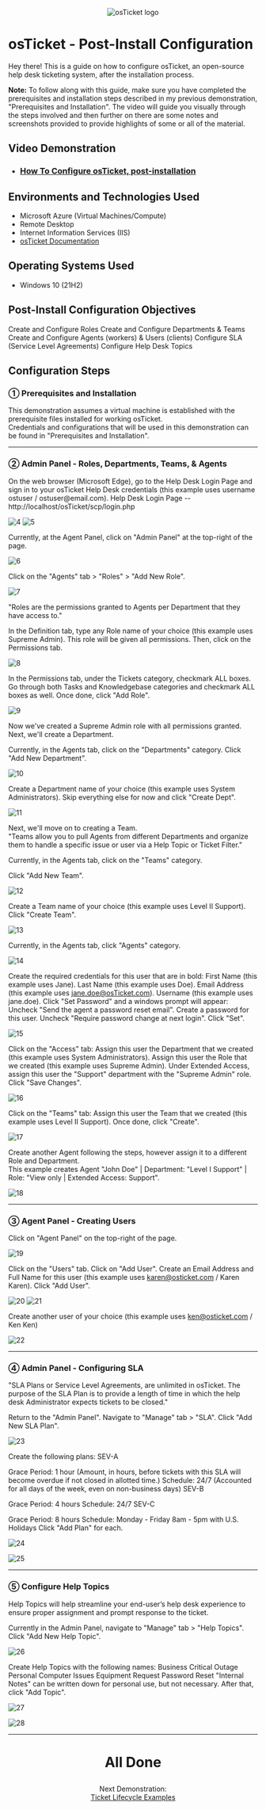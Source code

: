 <p align="center">
<img src="https://i.imgur.com/Clzj7Xs.png" alt="osTicket logo"/>
</p>

<h1>osTicket - Post-Install Configuration</h1>
Hey there! This is a guide on how to configure osTicket, an open-source help desk ticketing system, after the installation process.<br />

<b>Note:</b> To follow along with this guide, make sure you have completed the prerequisites and installation steps described in my previous demonstration, "Prerequisites and Installation".  The video will guide you visually through the steps involved and then further on there are some notes and screenshots provided to provide highlights of some or all of the material.

<h2>Video Demonstration</h2>

- ### [How To Configure osTicket, post-installation](https://drive.google.com/file/d/1dFvXN6I8EnOFGr2uQspMP-gzzkNG1OoA/view?usp=sharing)

<h2>Environments and Technologies Used</h2>

- Microsoft Azure (Virtual Machines/Compute)
- Remote Desktop
- Internet Information Services (IIS)
- [osTicket Documentation](https://docs.osticket.com/en/latest/index.html)

<h2>Operating Systems Used </h2>

- Windows 10</b> (21H2)


<h2>Post-Install Configuration Objectives</h2>
Create and Configure Roles
Create and Configure Departments & Teams
Create and Configure Agents (workers) & Users (clients)
Configure SLA (Service Level Agreements)
Configure Help Desk Topics
<h2>Configuration Steps</h2>
<h3>&#9312; Prerequisites and Installation</h3>
This demonstration assumes a virtual machine is established with the prerequisite files installed for working osTicket. </br>
Credentials and configurations that will be used in this demonstration can be found in "Prerequisites and Installation". </br>

<hr>
<h3>&#9313; Admin Panel - Roles, Departments, Teams, & Agents</h3>
On the web browser (Microsoft Edge), go to the Help Desk Login Page and sign in to your osTicket Help Desk credentials (this example uses username ostuser / ostuser@email.com).
Help Desk Login Page -- http://localhost/osTicket/scp/login.php

![4](https://github.com/carlos-m-romero/post-install-config/assets/148396073/43e5812c-1c98-4990-bf37-f12977d85a4f)
![5](https://github.com/carlos-m-romero/post-install-config/assets/148396073/63f2b604-6a24-43b8-afbb-f1e743392c03)

Currently, at the Agent Panel, click on "Admin Panel" at the top-right of the page.

![6](https://github.com/carlos-m-romero/post-install-config/assets/148396073/71d7a032-9a07-499f-b671-0452f09884c5)


Click on the "Agents" tab > "Roles" > "Add New Role".

![7](https://github.com/carlos-m-romero/post-install-config/assets/148396073/404a968d-4552-40a1-bce0-9cf3bacd62cf)



"Roles are the permissions granted to Agents per Department that they have access to."

In the Definition tab, type any Role name of your choice (this example uses Supreme Admin).
This role will be given all permissions.
Then, click on the Permissions tab.


![8](https://github.com/carlos-m-romero/post-install-config/assets/148396073/487fe89f-bbf1-4576-8981-4940148e9e14)


In the Permissions tab, under the Tickets category, checkmark ALL boxes.
Go through both Tasks and Knowledgebase categories and checkmark ALL boxes as well.
Once done, click "Add Role".

![9](https://github.com/carlos-m-romero/post-install-config/assets/148396073/08933841-298d-4866-b013-822ddec03932)


Now we've created a Supreme Admin role with all permissions granted. Next, we'll create a Department.

Currently, in the Agents tab, click on the "Departments" category.
Click "Add New Department".

![10](https://github.com/carlos-m-romero/post-install-config/assets/148396073/45bf89a6-b089-4ca4-a511-f56c30944c26)


Create a Department name of your choice (this example uses System Administrators).
Skip everything else for now and click "Create Dept".

![11](https://github.com/carlos-m-romero/post-install-config/assets/148396073/bc7e6ce9-674a-469c-bc3a-2524de22d4ec)


Next, we'll move on to creating a Team. <br>
"Teams allow you to pull Agents from different Departments and organize them to handle a specific issue or user via a Help Topic or Ticket Filter."

Currently, in the Agents tab, click on the "Teams" category.

Click "Add New Team".

![12](https://github.com/carlos-m-romero/post-install-config/assets/148396073/0ae78b49-1a51-4cf1-8bbd-6d6a6bf4302f)



Create a Team name of your choice (this example uses Level II Support).
Click "Create Team".


![13](https://github.com/carlos-m-romero/post-install-config/assets/148396073/75edc430-7e7d-4660-b078-6cb45bd6984b)


Currently, in the Agents tab, click "Agents" category.

![14](https://github.com/carlos-m-romero/post-install-config/assets/148396073/aafc4350-f590-4e56-8a62-e098bfb8dd60)


Create the required credentials for this user that are in bold:
First Name (this example uses Jane).
Last Name (this example uses Doe).
Email Address (this example uses jane.doe@osTicket.com).
Username (this example uses jane.doe).
Click "Set Password" and a windows prompt will appear:
Uncheck "Send the agent a password reset email".
Create a password for this user.
Uncheck "Require password change at next login".
Click "Set".


![15](https://github.com/carlos-m-romero/post-install-config/assets/148396073/e3895776-a8f8-4245-bcd4-514b064c2567)


Click on the "Access" tab:
Assign this user the Department that we created (this example uses System Administrators).
Assign this user the Role that we created (this example uses Supreme Admin).
Under Extended Access, assign this user the "Support" department with the "Supreme Admin" role.
Click "Save Changes".


![16](https://github.com/carlos-m-romero/post-install-config/assets/148396073/00e1b3a2-09ff-4049-a9f3-ae37d80ae4ca)


Click on the "Teams" tab:
Assign this user the Team that we created (this example uses Level II Support).
Once done, click "Create".


![17](https://github.com/carlos-m-romero/post-install-config/assets/148396073/ce870cc9-7fa6-4bc2-b062-3e7ef92531f0)


Create another Agent following the steps, however assign it to a different Role and Department.</br>
This example creates Agent "John Doe" | Department: "Level I Support" | Role: "View only | Extended Access: Support".


![18](https://github.com/carlos-m-romero/post-install-config/assets/148396073/221d06e2-abfc-4e20-8cc4-f5a61cc639da)


<hr>
<h3>&#9314; Agent Panel - Creating Users</h3>
Click on "Agent Panel" on the top-right of the page.

![19](https://github.com/carlos-m-romero/post-install-config/assets/148396073/faf82e96-f908-4bf6-8bff-9322edd95cd8)


Click on the "Users" tab.
Click on "Add User".
Create an Email Address and Full Name for this user (this example uses karen@osticket.com / Karen Karen).
Click "Add User".

![20](https://github.com/carlos-m-romero/post-install-config/assets/148396073/a0c19bd1-be61-414c-85f5-70164ab6cbb2)
![21](https://github.com/carlos-m-romero/post-install-config/assets/148396073/7a151a8d-429b-4aab-a455-e04561eb4e5b)


Create another user of your choice (this example uses ken@osticket.com / Ken Ken)

![22](https://github.com/carlos-m-romero/post-install-config/assets/148396073/b8cf4052-965c-490a-8045-0c70007d0894)


<hr>
<h3>&#9315; Admin Panel - Configuring SLA</h3>
"SLA Plans or Service Level Agreements, are unlimited in osTicket. The purpose of the SLA Plan is to provide a length of time in which the help desk Administrator expects tickets to be closed."

Return to the "Admin Panel".
Navigate to "Manage" tab > "SLA".
Click "Add New SLA Plan".


![23](https://github.com/carlos-m-romero/post-install-config/assets/148396073/99776d59-058a-4a55-ad69-0287554e07fe)


Create the following plans:
SEV-A

Grace Period: 1 hour (Amount, in hours, before tickets with this SLA will become overdue if not closed in allotted time.)
Schedule: 24/7 (Accounted for all days of the week, even on non-business days)
SEV-B

Grace Period: 4 hours
Schedule: 24/7
SEV-C

Grace Period: 8 hours
Schedule: Monday - Friday 8am - 5pm with U.S. Holidays
Click "Add Plan" for each.

![24](https://github.com/carlos-m-romero/post-install-config/assets/148396073/e66e36c8-648a-4feb-9e62-f1055b907309)

![25](https://github.com/carlos-m-romero/post-install-config/assets/148396073/b8911971-8159-47bf-b5cc-5fc25f49696b)



<hr>
<h3>&#9316; Configure Help Topics</h3>
Help Topics will help streamline your end-user’s help desk experience to ensure proper assignment and prompt response to the ticket.

Currently in the Admin Panel, navigate to "Manage" tab > "Help Topics".
Click "Add New Help Topic".


![26](https://github.com/carlos-m-romero/post-install-config/assets/148396073/6b638f60-6256-47a0-9039-80efa2416a1e)


Create Help Topics with the following names:
Business Critical Outage
Personal Computer Issues
Equipment Request
Password Reset
"Internal Notes" can be written down for personal use, but not necessary.
After that, click "Add Topic".

![27](https://github.com/carlos-m-romero/post-install-config/assets/148396073/3fa5e689-22ed-495d-a289-88d8ba7bfb7a)

![28](https://github.com/carlos-m-romero/post-install-config/assets/148396073/9e17a313-b573-41de-b79f-b3913cb76d9d)


<hr>
<h1><p align=center>All Done</p></h1

<h2><p align=center>Next Demonstration:<br><a href="https://github.com/JasonDelahoussaye/ticket-lifecycle">Ticket Lifecycle Examples</a></p></h2>
